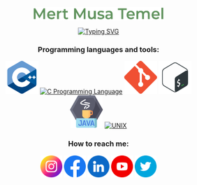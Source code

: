 <!-- ### Mert Musa Temel -->

<p align="center">
	<a href="https://github.com/mmtemel"> <img src="https://github.com/mmtemel/mmtemel/blob/main/Mert%20Musa%20Temel.png?raw=true" alt="Mert Musa Temel" width="300" height="30"></a>
</p>

<!-- https://github.com/DenverCoder1/readme-typing-svg -->
<p align="center">
	<a href="https://www.linkedin.com/in/mertmusatemel/">
		<img src="https://readme-typing-svg.demolab.com?font=montserrat&size=24&pause=1000&color=BBDFC5&center=true&width=600&lines=C%2FC%2B%2B+developer%2Flearner+at+Ecole+42;Former+automation+project+engineer;Electronics+and+Telecommunication+Engineer" alt="Typing SVG" />
	</a>
</p>

<h3 align="center">Programming languages and tools:</h3>
<p align="center">
	<a href="https://cplusplus.com/" target="_blank"> <img src="https://github.com/mmtemel/mmtemel/blob/main/6132222.png?raw=true" alt="C++ Programming Language" width="75"height="75"></a>
	<a href="https://en.wikipedia.org/wiki/C_(programming_language)"> <img src="https://cdn.jsdelivr.net/gh/devicons/devicon/icons/c/c-original.svg" alt="C Programming Language" width="75"height="75"></a>
	<a href="https://git-scm.com/"> <img src="https://github.com/mmtemel/mmtemel/blob/main/Git-Icon-1788C.png?raw=true" alt="Git" width="75" height="75"></a>
	<a href="https://www.gnu.org/software/bash/"> <img src="https://github.com/mmtemel/mmtemel/blob/main/kisspng-bash-shell-script-command-line-interface-z-shell-5b3df572212d73.0687702015307871861359.png?raw=true" alt="Bash" width="75" height="75"></a>
	<a href="https://www.java.com/en/download/help/whatis_java.html"> <img src="https://github.com/mmtemel/mmtemel/blob/main/java.png?raw=true" alt="Java" width="75" height="75"></a>
	<a href="https://unix.org/"> <img src="https://cdn.jsdelivr.net/gh/devicons/devicon/icons/unix/unix-original.svg" alt="UNIX" width="75" height="75"></a>
</p>

<h3 align="center">How to reach me:</h3>
<p align="center">
	<a href="https://www.instagram.com/mertmusatemel/"> <img src="https://github.com/mmtemel/mmtemel/blob/main/instagram.png?raw=true" alt="instagram.com/mertmusatemel" width="50" height="50"></a>
	<a href="https://www.facebook.com/mert.musa.temel/"> <img src="https://github.com/mmtemel/mmtemel/blob/main/facebook.png?raw=true" alt="facebook.com/mertmusatemel" width="50" height="50"></a>
	<a href="https://www.linkedin.com/in/mertmusatemel/"> <img src="https://github.com/mmtemel/mmtemel/blob/main/linkedin.png?raw=true" alt="linkedin.com/in/mertmusatemel" width="50" height="50"></a>
	<a href="https://www.youtube.com/mertmusatemel"> <img src="https://github.com/mmtemel/mmtemel/blob/main/youtube.png?raw=true" alt="youtube.com/mertmusatemel" width="50" height="50"></a>
	<a href="https://twitter.com/mertmusatemel"> <img src="https://github.com/mmtemel/mmtemel/blob/main/twitter.png?raw=true" alt="twitter.com/mertmusatemel" width="50" height="50"></a>
</p>


